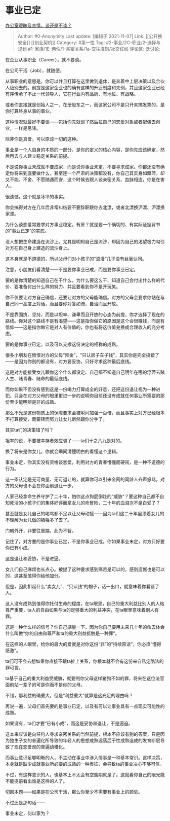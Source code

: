 # 事业已定
[办公室暧昧及恋情，谈还是不谈？](https://www.zhihu.com/question/60702908/answer/1910070046)

> Author: #0-Anonymity
> Last update: [编辑于 2021-11-07]
> Link: [[公开换安全]] [[创业契机]]
> Category: #第一性
> Tag: #2-事业/2C-职业/2-选择与规划 #1-家族/1E-两性/1-亲密关系/1a-交往准则/社交红线
> 评论区:
> 泛讨论:

在企业从事职业（Career），就不要谈。

在公司干活（Job），就随便。

从事职业的意思是，你可以并且打算在这里做到退休，是奔着中上层决策以及合伙人级别去的。前提是这家企业也的确有这样的升迁制度和先例，并且这家企业已经有序传承了不止一代领导人，它在行业内有品牌、有地位、有战略。

或者你直接就是创始人之一、在册股东之一，而这家公司不是只开来搞发票的，是你打算终身从事的事业。

这种情况就最好不要谈——包括你先就谈了然后拉自己的恋爱对象或者配偶去创业，一样是忌讳。

除非你是真爱，可以原谅一切的这种。

事业是一个人自身的本质的一部分，是你的定义的核心内容，是你先应该确定，然后再去与人建立稳定关系的前提。

不是说你事业未成就不要成家，而是说你事业未定，不要寻求成家。你都还没有确定你将来到底要做什么，甚至连一个严肃的决策都没有，你自己其实身如飘萍，却又不能、不舍、不愿随遇而安，这个时候去跟人谈亲密关系、血脉相连，你是在害人。

很遗憾，这个就是冰冷的事实。

你会搞得对方在几年后非常纠结要不要辞职跟你去北漂，或者北漂换沪漂、沪漂换家漂。

为什么谈恋爱常要求对方事业稳定，有房？就是要一个确切的、有实际证据背书的“事业已定”的实底。

没人想把生命建造在流沙上。尤其是明知自己是流沙，却因为自己的渴望极力勾引对方在自己身上建造的流沙身上。

这本身就是不道德的，所以父母们对小孩子的“浪漫”几乎没有丝毫认同。

注意，小朋友们看清楚——不是要你事业已成，而是要你事业已定。

要的是你清楚的知道自己在干什么，为什么要这么干、知道自己会付出什么样的代价、要准备付出什么样的努力、并且要看到你不是开玩笑。

你不仅要让对方自己确信，还要让对方的父母能确信。对方的父母会要求你站在与自己同一高度上对话，而且要你对答如流，自洽而且开放。

不是靠固执、坚持，而是以坦率、谦卑而且开放的心态为前提，你才选择了现在的路线。你对这个路线不是有渴望——这是指你做它的原因是这个会很赚钱，而是有信仰——这是指你做它是对人有价值的，你也有将这价值兑换成合理收入的充分考虑。

要的是你事业已定，以及可以支撑这份决定的相称的成熟。

很多小朋友在愤恨对方的父母“拜金”，“只认房子车子钱”，其实你是完全搞错了——是因为你别的都没有，对方要妥协，只好寻求这种最后底线。

这是对方能接受女儿跟你这个什么都没定、自己都不知道自己明年在哪的浮萍去赌人生、赌青春、赌命的最低底线。

而你如果不但没有感到这是一份竭力打算成全的好意，还把这份退让视为一种进犯。只会在对方父母的眼里更进一步的说明你目前还没有成就任何事业所需要的那份至少能明辨是非的成熟。

那么不光是这份物质上的保障要求会被瞬间加强一百倍，而且事实上对方已经根本不打算接受，而要转而努力让女儿断然跟你分手了。

其实ta们的决策错了吗？

坦率的说，不要被幸存者效应骗了——ta们十之八九是对的。

换了将来是你女儿，你就会瞬间清楚明白的看懂这个逻辑。

事业未定，你其实没有资格谈恋爱，利用对方的青春懵懂而硬闯，是一种不道德的行为。

这一条认定是无可商量、无可退让的，就算你可以引来全网的同龄人齐声怒骂，对方的父母也不会在你面前退让一步。

人家已经拿命生养守护了二十年，怕你这点狗屁倒灶的“威胁”？要这种自己都不自知死活的小孩子们的集体好评而拿女儿的命冒险，二十年的血泪岂不是白受了？

甚至就是女儿自己的喝骂都不足以让父母动摇——因为ta们这二十年里顶着女儿的不理解为女儿做的牺牲多了去了。

门朝外开，非要往里踹，此为不智。

记住了，对方要的是你事业已定，不是你事业已成。你如果事业未定，对方只好要你已有小成。

这是退让和妥协，不是进逼。

女儿们自己麻烦也长点心。被提了这种要求感到痛苦是可以的，感到遗憾也是可以的，这甚至值得你给他加分。

但是，因此扣起什么“卖女儿”、“只认钱”的帽子，话一出口，就意味着你看错了人。

这人没有成熟到值得你托付生命的程度，在ta眼里，自己的重大利益比别人的人格尊严重要，ta人的自由如果与ta的足够重大的利益冲突，在ta眼里意味着别人有罪。

这是一种什么样的信号？你自己掂量一下。因为你自己要用未来几十年的命去体会什么叫做“你的自由和尊严和ta的重大利益抵触是一种罪”。

在这样的人眼里，给你的最大的爱就是对你这份“罪”的“持续原谅”，你必须“懂得感激”。

ta们可不会去想如果你直接不跟ta扯上关系，你根本就不会有这份来自私定酷法的罪可言。

ta基于自己的重大利益受威胁，就要判你父母这样猪狗不如的罪，将来在这位法官面前站一辈子的可是你而不是你的父母。

不错，那利益的确重大，但是“利益重大”就算是这充足的理由吗？

再说一遍，父母们首先要的是事业已定，以及有可以让事业具有一点现实可能性的成熟。

如果没有，ta们才要“已有小成”，而这是妥协和退让，不是逼迫。

这本来应该是向任何人寻求亲密关系的当然前提，根本不应该有别的答案，只是因为独生子女的普遍化所导致的年轻人的思想成熟远落后于性成熟造成的发育断层导致了现在恋爱观的普遍幼稚化。

而事业意识足够明晰的人，不主动在事业中涉入情事是一种基本常识。这样决策，本身就是缺少成就事业所必要的成熟的一种表征，会导致ta的事业决心不够可信。

不过，有这样意识的人，也基本上不太会有空窗期就是了。这就看你自己的眼光能不能提前看出谁是这样的人了。

切回本题——如果是在公司干活，那么你至少不需要有事业上的顾忌。

不过还是那句话——

事业未定，何以家为？

